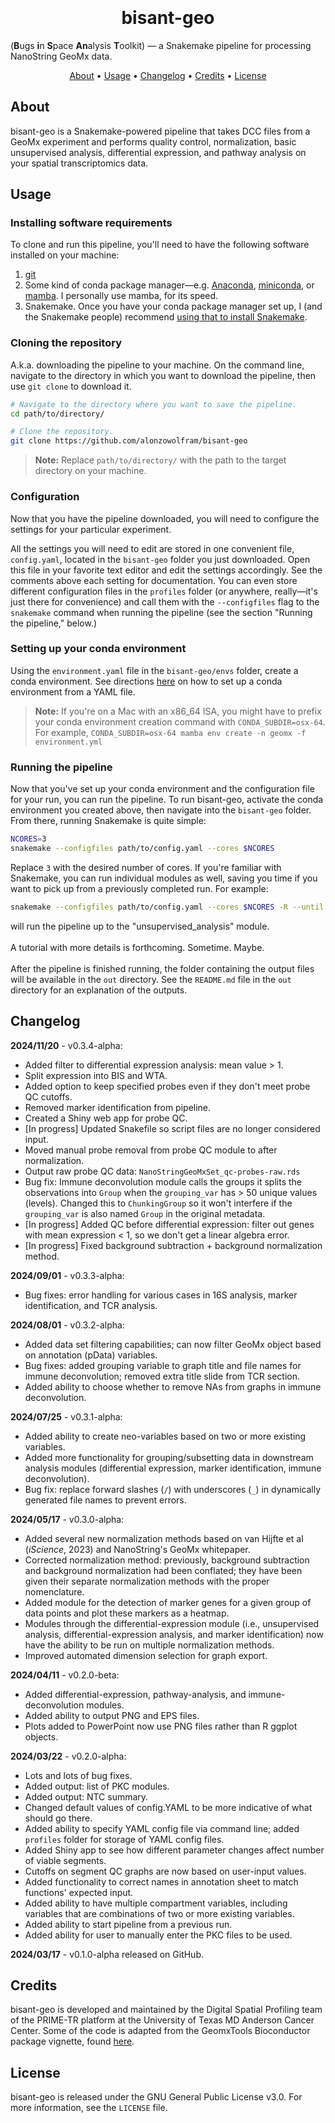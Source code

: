 
<h1 align="center">
  <br>
  <!--<a href="http://www.amitmerchant.com/electron-markdownify"><img src="https://raw.githubusercontent.com/amitmerchant1990/electron-markdownify/master/app/img/markdownify.png" alt="Markdownify" width="200"></a>-->
  <br>
  bisant-geo
  <br>
</h1>

(<b>B</b>ugs <b>i</b>n <b>S</b>pace <b>An</b>alysis <b>T</b>oolkit) — a Snakemake pipeline for processing NanoString GeoMx data.

<!--
<p align="center">
  <a href="https://badge.fury.io/js/electron-markdownify">
    <img src="https://badge.fury.io/js/electron-markdownify.svg"
         alt="Gitter">
  </a>
  <a href="https://gitter.im/amitmerchant1990/electron-markdownify"><img src="https://badges.gitter.im/amitmerchant1990/electron-markdownify.svg"></a>
  <a href="https://saythanks.io/to/bullredeyes@gmail.com">
      <img src="https://img.shields.io/badge/SayThanks.io-%E2%98%BC-1EAEDB.svg">
  </a>
  <a href="https://www.paypal.me/AmitMerchant">
    <img src="https://img.shields.io/badge/$-donate-ff69b4.svg?maxAge=2592000&amp;style=flat">
  </a>
</p>
-->

<p align="center">
  <a href="#about">About</a> •
  <a href="#usage">Usage</a> •
  <a href="#changelog">Changelog</a> •
  <a href="#credits">Credits</a> •
  <a href="#license">License</a>
</p>

## About

bisant-geo is a Snakemake-powered pipeline that takes DCC files from a GeoMx experiment and performs quality control, normalization, basic unsupervised analysis, differential expression, and pathway analysis on your spatial transcriptomics data. 

## Usage
### Installing software requirements
To clone and run this pipeline, you'll need to have the following software installed on your machine:
1) [git](https://git-scm.com)
2) Some kind of conda package manager—e.g. [Anaconda](https://www.anaconda.com/download), [miniconda](https://docs.anaconda.com/free/miniconda/miniconda-install/), or [mamba](https://mamba.readthedocs.io/en/latest/installation/mamba-installation.html). I personally use mamba, for its speed.
3) Snakemake. Once you have your conda package manager set up, I (and the Snakemake people) recommend [using that to install Snakemake](https://snakemake.readthedocs.io/en/stable/getting_started/installation.html).

### Cloning the repository
A.k.a. downloading the pipeline to your machine. 
On the command line, navigate to the directory in which you want to download the pipeline, then use `git clone` to download it.
```bash
# Navigate to the directory where you want to save the pipeline.
cd path/to/directory/

# Clone the repository.
git clone https://github.com/alonzowolfram/bisant-geo
```
> **Note:**
> Replace `path/to/directory/` with the path to the target directory on your machine.

### Configuration
Now that you have the pipeline downloaded, you will need to configure the settings for your particular experiment. 

All the settings you will need to edit are stored in one convenient file, `config.yaml`, located in the `bisant-geo` folder you just downloaded. Open this file in your favorite text editor and edit the settings accordingly. See the comments above each setting for documentation. You can even store different configuration files in the `profiles` folder (or anywhere, really—it's just there for convenience) and call them with the `--configfiles` flag to the `snakemake` command when running the pipeline (see the section "Running the pipeline," below.)

### Setting up your conda environment
Using the `environment.yaml` file in the `bisant-geo/envs` folder, create a conda environment. See directions [here](https://docs.conda.io/projects/conda/en/latest/user-guide/tasks/manage-environments.html) on how to set up a conda environment from a YAML file. 

> **Note:**
> If you're on a Mac with an x86_64 ISA, you might have to prefix your conda environment creation command with `CONDA_SUBDIR=osx-64`. <br />
> For example, `CONDA_SUBDIR=osx-64 mamba env create -n geomx -f environment.yml`

### Running the pipeline
Now that you've set up your conda environment and the configuration file for your run, you can run the pipeline. To run bisant-geo, activate the conda environment you created above, then navigate into the `bisant-geo` folder. From there, running Snakemake is quite simple:

```bash
NCORES=3
snakemake --configfiles path/to/config.yaml --cores $NCORES
```

Replace `3` with the desired number of cores. If you're familiar with Snakemake, you can run individual modules as well, saving you time if you want to pick up from a previously completed run. For example:

```bash
snakemake --configfiles path/to/config.yaml --cores $NCORES -R --until unsupervised_analysis
```
will run the pipeline up to the "unsupervised_analysis" module.
<br />
<br />
A tutorial with more details is forthcoming. Sometime. Maybe. 
<br />
<br />
After the pipeline is finished running, the folder containing the output files will be available in the `out` directory. See the `README.md` file in the `out` directory for an explanation of the outputs. 

## Changelog
<b>2024/11/20</b> - v0.3.4-alpha:
* Added filter to differential expression analysis: mean value > 1. 
* Split expression into BIS and WTA.
* Added option to keep specified probes even if they don't meet probe QC cutoffs. 
* Removed marker identification from pipeline.
* Created a Shiny web app for probe QC.
* [In progress] Updated Snakefile so script files are no longer considered input. 
* Moved manual probe removal from probe QC module to after normalization.
* Output raw probe QC data: `NanoStringGeoMxSet_qc-probes-raw.rds`
* Bug fix: Immune deconvolution module calls the groups it splits the observations into `Group` when the `grouping_var` has > 50 unique values (levels). Changed this to `ChunkingGroup` so it won't interfere if the `grouping_var` is also named `Group` in the original metadata. 
* [In progress] Added QC before differential expression: filter out genes with mean expression < 1, so we don't get a linear algebra error. 
* [In progress] Fixed background subtraction + background normalization method. 

<b>2024/09/01</b> - v0.3.3-alpha:
* Bug fixes: error handling for various cases in 16S analysis, marker identification, and TCR analysis. 

<b>2024/08/01</b> - v0.3.2-alpha:
* Added data set filtering capabilities; can now filter GeoMx object based on annotation (pData) variables.
* Bug fixes: added grouping variable to graph title and file names for immune deconvolution; removed extra title slide from TCR section. 
* Added ability to choose whether to remove NAs from graphs in immune deconvolution.

<b>2024/07/25</b> - v0.3.1-alpha:
* Added ability to create neo-variables based on two or more existing variables.
* Added more functionality for grouping/subsetting data in downstream analysis modules (differential expression, marker identification, immune deconvolution).
* Bug fix: replace forward slashes (`/`) with underscores (`_`) in dynamically generated file names to prevent errors. 

<b>2024/05/17</b> - v0.3.0-alpha:
* Added several new normalization methods based on van Hijfte et al (<i>iScience</i>, 2023) and NanoString's GeoMx whitepaper.
* Corrected normalization method: previously, background subtraction and background normalization had been conflated; they have been given their separate normalization methods with the proper nomenclature.
* Added module for the detection of marker genes for a given group of data points and plot these markers as a heatmap. 
* Modules through the differential-expression module (i.e., unsupervised analysis, differential-expression analysis, and marker identification) now have the ability to be run on multiple normalization methods. 
* Improved automated dimension selection for graph export.

<b>2024/04/11</b> - v0.2.0-beta:
* Added differential-expression, pathway-analysis, and immune-deconvolution modules.
* Added ability to output PNG and EPS files.
* Plots added to PowerPoint now use PNG files rather than R ggplot objects.
 
<b>2024/03/22</b> - v0.2.0-alpha:
* Lots and lots of bug fixes.
* Added output: list of PKC modules.
* Added output: NTC summary.
* Changed default values of config.YAML to be more indicative of what should go there.
* Added ability to specify YAML config file via command line; added `profiles` folder for storage of YAML config files.
* Added Shiny app to see how different parameter changes affect number of viable segments.
* Cutoffs on segment QC graphs are now based on user-input values.
* Added functionality to correct names in annotation sheet to match functions' expected input.
* Added ability to have multiple compartment variables, including variables that are combinations of two or more existing variables.
* Added ability to start pipeline from a previous run. 
* Added ability for user to manually enter the PKC files to be used.

<b>2024/03/17</b> - v0.1.0-alpha released on GitHub.

## Credits

bisant-geo is developed and maintained by the Digital Spatial Profiling team of the PRIME-TR platform at the University of Texas MD Anderson Cancer Center. Some of the code is adapted from the GeomxTools Bioconductor package vignette, found [here](https://bioconductor.org/packages/devel/workflows/vignettes/GeoMxWorkflows/inst/doc/GeomxTools_RNA-NGS_Analysis.html).

## License

bisant-geo is released under the GNU General Public License v3.0. For more information, see the `LICENSE` file. 
